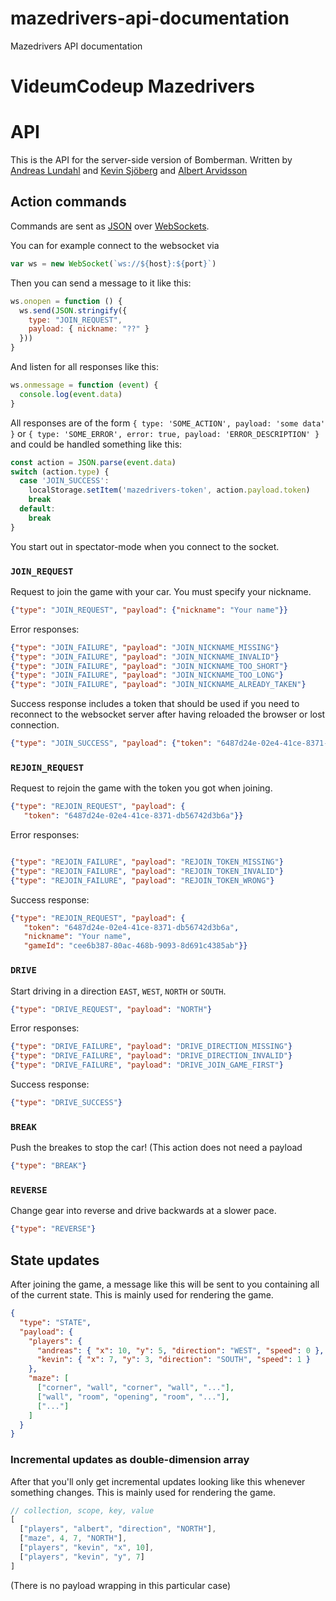 # mazedrivers-api-documentation
Mazedrivers API documentation

# VideumCodeup Mazedrivers

# API

This is the API for the server-side version of Bomberman. Written by [Andreas
Lundahl](https://github.com/andreaslundahl) and [Kevin
Sjöberg](https://github.com/kevinsjoberg) and [Albert
Arvidsson](https://github.com/scmx)

## Action commands

Commands are sent as [JSON](http://json.org/) over
[WebSockets](https://developer.mozilla.org/en-US/docs/WebSockets).

You can for example connect to the websocket via

```javascript
var ws = new WebSocket(`ws://${host}:${port}`)
```

Then you can send a message to it like this:
```javascript
ws.onopen = function () {
  ws.send(JSON.stringify({
    type: "JOIN_REQUEST",
    payload: { nickname: "??" }
  }))
}
```

And listen for all responses like this:
```javascript
ws.onmessage = function (event) {
  console.log(event.data)
}
```

All responses are of the form `{ type: 'SOME_ACTION', payload: 'some data' }`
or `{ type: 'SOME_ERROR', error: true, payload: 'ERROR_DESCRIPTION' }` and
could be handled something like this:

```javascript
const action = JSON.parse(event.data)
switch (action.type) {
  case 'JOIN_SUCCESS':
    localStorage.setItem('mazedrivers-token', action.payload.token)
    break
  default:
    break
}
```

You start out in spectator-mode when you connect to the socket.

### `JOIN_REQUEST`

Request to join the game with your car. You must specify your nickname.

```json
{"type": "JOIN_REQUEST", "payload": {"nickname": "Your name"}}
```

Error responses:
```json
{"type": "JOIN_FAILURE", "payload": "JOIN_NICKNAME_MISSING"}
{"type": "JOIN_FAILURE", "payload": "JOIN_NICKNAME_INVALID"}
{"type": "JOIN_FAILURE", "payload": "JOIN_NICKNAME_TOO_SHORT"}
{"type": "JOIN_FAILURE", "payload": "JOIN_NICKNAME_TOO_LONG"}
{"type": "JOIN_FAILURE", "payload": "JOIN_NICKNAME_ALREADY_TAKEN"}
```

Success response includes a token that should be used if you need to reconnect
to the websocket server after having reloaded the browser or lost connection.

```json
{"type": "JOIN_SUCCESS", "payload": {"token": "6487d24e-02e4-41ce-8371-db56742d3b6a"}}
```

### `REJOIN_REQUEST`

Request to rejoin the game with the token you got when joining.

```json
{"type": "REJOIN_REQUEST", "payload": {
   "token": "6487d24e-02e4-41ce-8371-db56742d3b6a"}}
```

Error responses:
```json

{"type": "REJOIN_FAILURE", "payload": "REJOIN_TOKEN_MISSING"}
{"type": "REJOIN_FAILURE", "payload": "REJOIN_TOKEN_INVALID"}
{"type": "REJOIN_FAILURE", "payload": "REJOIN_TOKEN_WRONG"}
```

Success response:
```json
{"type": "REJOIN_REQUEST", "payload": {
   "token": "6487d24e-02e4-41ce-8371-db56742d3b6a",
   "nickname": "Your name",
   "gameId": "cee6b387-80ac-468b-9093-8d691c4385ab"}}
```

### `DRIVE`

Start driving in a direction `EAST`, `WEST`, `NORTH` or `SOUTH`.

```json
{"type": "DRIVE_REQUEST", "payload": "NORTH"}
```

Error responses:
```json
{"type": "DRIVE_FAILURE", "payload": "DRIVE_DIRECTION_MISSING"}
{"type": "DRIVE_FAILURE", "payload": "DRIVE_DIRECTION_INVALID"}
{"type": "DRIVE_FAILURE", "payload": "DRIVE_JOIN_GAME_FIRST"}
```

Success response:
```json
{"type": "DRIVE_SUCCESS"}
```

### `BREAK`

Push the breakes to stop the car! (This action does not need a payload

```json
{"type": "BREAK"}
```

### `REVERSE`

Change gear into reverse and drive backwards at a slower pace.

```json
{"type": "REVERSE"}
```

## State updates
After joining the game, a message like this will be sent to you containing all
of the current state. This is mainly used for rendering the game.

```json
{
  "type": "STATE",
  "payload": {
    "players": {
      "andreas": { "x": 10, "y": 5, "direction": "WEST", "speed": 0 },
      "kevin": { "x": 7, "y": 3, "direction": "SOUTH", "speed": 1 }
    },
    "maze": [
      ["corner", "wall", "corner", "wall", "..."],
      ["wall", "room", "opening", "room", "..."],
      ["..."]
    ]
  }
}
```

### Incremental updates as double-dimension array
After that you'll only get incremental updates looking like this whenever
something changes. This is mainly used for rendering the game.

```javascript
// collection, scope, key, value
[
  ["players", "albert", "direction", "NORTH"],
  ["maze", 4, 7, "NORTH"],
  ["players", "kevin", "x", 10],
  ["players", "kevin", "y", 7]
]
```
(There is no payload wrapping in this particular case)
